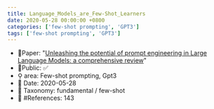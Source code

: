 ```yaml
---
title: Language_Models_are_Few-Shot_Learners
date: 2020-05-28 00:00:00 +0800
categories: ['few-shot prompting', 'GPT3']
tags: ['few-shot prompting', 'GPT3']
---
```


- 📙Paper: "[Unleashing the potential of prompt engineering in Large Language Models: a comprehensive review](https://www.semanticscholar.org/paper/Unleashing-the-potential-of-prompt-engineering-in-a-Chen-Zhang/595c8d39a6155354fd7d8f62a4441be5c82e68da)"
- 🔑Public: ✅
- ⚲ area: Few-shot prompting, Gpt3
- 📅 Date: 2020-05-28
- 🔎 Taxonomy: fundamental / few-shot
- 📝 #References: 143
